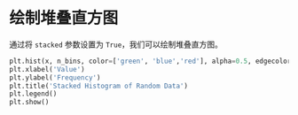 # 绘制堆叠直方图

通过将 `stacked` 参数设置为 `True`，我们可以绘制堆叠直方图。

```python
plt.hist(x, n_bins, color=['green', 'blue','red'], alpha=0.5, edgecolor='black', label=['Sample 1', 'Sample 2', 'Sample 3'], stacked=True)
plt.xlabel('Value')
plt.ylabel('Frequency')
plt.title('Stacked Histogram of Random Data')
plt.legend()
plt.show()
```
